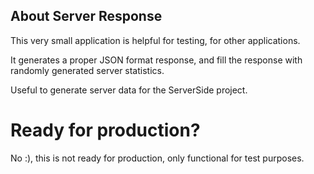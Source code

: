 ## About Server Response
This very small application is helpful for testing, for other applications.

It generates a proper JSON format response, and fill the response with randomly generated server statistics.

Useful to generate server data for the ServerSide project.

# Ready for production?
No :), this is not ready for production, only functional for test purposes.